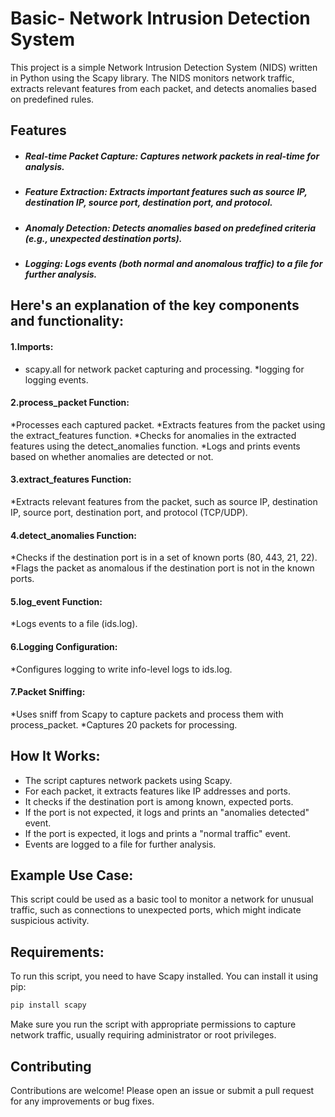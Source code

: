 # Basic- Network Intrusion Detection System
This project is a simple Network Intrusion Detection System (NIDS) written in Python using the Scapy library. The NIDS monitors network traffic, extracts relevant features from each packet, and detects anomalies based on predefined rules.

## Features
- ##### Real-time Packet Capture: Captures network packets in real-time for analysis.
- ##### Feature Extraction: Extracts important features such as source IP, destination IP, source port, destination port, and protocol.
- ##### Anomaly Detection: Detects anomalies based on predefined criteria (e.g., unexpected destination ports).
- ##### Logging: Logs events (both normal and anomalous traffic) to a file for further analysis.


## Here's an explanation of the key components and functionality:
#### 1.Imports:
* scapy.all for network packet capturing and processing.
*logging for logging events.

#### 2.process_packet Function:
*Processes each captured packet.
*Extracts features from the packet using the extract_features function.
*Checks for anomalies in the extracted features using the detect_anomalies function.
*Logs and prints events based on whether anomalies are detected or not.

#### 3.extract_features Function:
*Extracts relevant features from the packet, such as source IP, destination IP, source port, destination port, and protocol (TCP/UDP).

#### 4.detect_anomalies Function:
*Checks if the destination port is in a set of known ports (80, 443, 21, 22).
*Flags the packet as anomalous if the destination port is not in the known ports.

#### 5.log_event Function:
*Logs events to a file (ids.log).

#### 6.Logging Configuration:
*Configures logging to write info-level logs to ids.log.

#### 7.Packet Sniffing:
*Uses sniff from Scapy to capture packets and process them with process_packet.
*Captures 20 packets for processing.

## How It Works:
- The script captures network packets using Scapy.
- For each packet, it extracts features like IP addresses and ports.
- It checks if the destination port is among known, expected ports.
- If the port is not expected, it logs and prints an "anomalies detected" event.
- If the port is expected, it logs and prints a "normal traffic" event.
- Events are logged to a file for further analysis.

## Example Use Case:
This script could be used as a basic tool to monitor a network for unusual traffic, such as connections to unexpected ports, which might indicate suspicious activity.

## Requirements:
To run this script, you need to have Scapy installed. You can install it using pip:

```bash
pip install scapy
```
Make sure you run the script with appropriate permissions to capture network traffic, usually requiring administrator or root privileges.

## Contributing
Contributions are welcome! Please open an issue or submit a pull request for any improvements or bug fixes.
